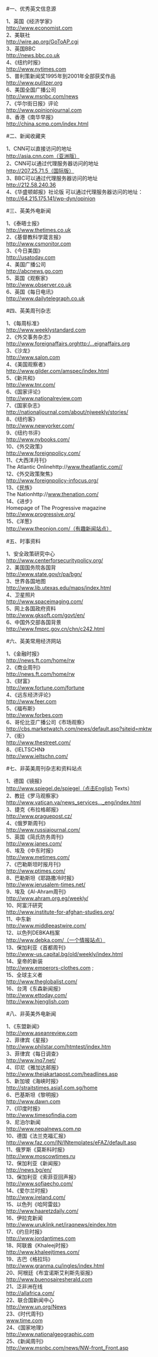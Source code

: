 
#一、优秀英文信息源

1、英国《经济学家》<br>
http://www.economist.com<br>
2、美联社<br>
http://wire.ap.org/GoToAP.cgi<br>
3、英国BBC<br>
http://news.bbc.co.uk<br>
4、《纽约时报》<br>
http://www.nytimes.com<br>
5、普利策新闻奖1995年到2001年全部获奖作品<br>
http://www.pulitzer.org<br>
6、美国全国广播公司<br>
http://www.msnbc.com/news<br>
7、《华尔街日报》评论<br>
http://www.opinionjournal.com<br>
8、香港《南华早报》<br>
http://china.scmp.com/index.html<br>

#二、新闻收藏夹

1、CNN可以直接访问的地址<br>
http://asia.cnn.com（亚洲版）<br>
2、CNN可以通过代理服务器访问的地址<br>
http://207.25.71.5（国际版）<br>
3、BBC可以通过代理服务器访问的地址<br>
http://212.58.240.36<br>
4、《华盛顿邮报》社论版 可以通过代理服务器访问的地址：<br>
http://64.215.175.141/wp-dyn/opinion<br>

#三、英美外电新闻

1、《泰晤士报》<br>
http://www.thetimes.co.uk<br>
2、《基督教科学箴言报》<br>
http://www.csmonitor.com<br>
3、《今日美国》<br>
http://usatoday.com<br>
4、美国广播公司<br>
http://abcnews.go.com<br>
5、英国《观察家》<br>
http://www.observer.co.uk<br>
6、英国《每日电讯》<br>
http://www.dailytelegraph.co.uk<br>

#四、英美周刊杂志

1、《每周标准》<br>
http://www.weeklystandard.com<br>
2、《外交事务杂志》<br>
http://www.foreignaffairs.orghttp:/...eignaffairs.org<br>
3、《沙龙》<br>
http://www.salon.com<br>
4、《美国观察者》<br>
http://www.gilder.com/amspec/index.html<br>
5、《新共和》<br>
http://www.tnr.com/<br>
6、《国家评论》<br>
http://www.nationalreview.com<br>
7、《国家杂志》<br>
http://nationaljournal.com/about/njweekly/stories/<br>
8、《纽约客》<br>
http://www.newyorker.com/<br>
9、《纽约书评》<br>
http://www.nybooks.com/<br>
10、《外交政策》<br>
http://www.foreignpolicy.com/<br>
11、《大西洋月刊》<br>
The Atlantic Onlinehttp://www.theatlantic.com//<br>
12、《外交政策聚焦》<br>
http://www.foreignpolicy-infocus.org/<br>
13、《民族》<br>
The Nationhttp://www.thenation.com/<br>
14、《进步》<br>
Homepage of The Progressive magazine <br>http://www.progressive.org/<br>
15、《洋葱》<br>
http://www.theonion.com/（有趣新闻站点）<br>

#五、时事资料

1、安全政策研究中心<br>
http://www.centerforsecuritypolicy.org/<br>
2、美国国务院各国背<br>
http://www.state.gov/r/pa/bgn/<br>
3、世界各国地图<br>
http://www.lib.utexas.edu/maps/index.html<br>
4、卫星照片<br>
http://www.spaceimaging.com/<br>
5、网上各国政府资料<br>
http://www.gksoft.com/govt/en/<br>
6、中国外交部各国背景<br>
http://www.fmprc.gov.cn/chn/c242.html<br>

#六、英美常用经济网站

1、《金融时报》<br>
http://news.ft.com/home/rw<br>
2、《商业周刊》<br>
http://news.ft.com/home/rw<br>
3、《财富》<br>
http://www.fortune.com/fortune<br>
4、《远东经济评论》<br>
http://www.feer.com<br>
5、《福布斯》<br>
http://www.forbes.com<br>
6、哥伦比亚广播公司《市场观察》<br>
http://cbs.marketwatch.com/news/default.asp?siteid=mktw<br>
7、《街》<br>
http://www.thestreet.com/<br>
8、《IELTSCHN》<br>
http://www.ieltschn.com/<br>

#七、非英美周刊杂志和资料站点

1、德国《镜报》<br>
http://www.spiegel.de/spiegel（点击English Texts）<br>
2、教廷《罗马观察家》<br>
http://www.vatican.va/news_services..._eng/index.html<br>
3、捷克《布拉格邮报》<br>
http://www.praguepost.cz/<br>
4、《俄罗斯周刊》<br>
http://www.russiajournal.com/<br>
5、英国《简氏防务周刊》<br>
http://www.janes.com/<br>
6、埃及《中东时报》<br>
http://www.metimes.com/<br>
7、《巴勒斯坦时报月刊》<br>
http://www.ptimes.com/<br>
8、巴勒斯坦《耶路撒冷时报》<br>
http://www.jerusalem-times.net/<br>
9、埃及《Al-Ahram周刊》<br>
http://www.ahram.org.eg/weekly/<br>
10、阿富汗研究<br>
http://www.institute-for-afghan-studies.org/<br>
11、中东新<br>
http://www.middleeastwire.com/<br>
12、以色列DEBKA档案<br>
http://www.debka.com/（一个情报站点）<br>
13、保加利亚《首都周刊》<br>
http://www-us.capital.bg/old/weekly/index.html<br>
14、皇帝的新装<br>
http://www.emperors-clothes.com ;<br>
15、全球主义者<br>
http://www.theglobalist.com/<br>
16、台湾《东森新闻报》<br>
http://www.ettoday.com/<br>
http://www.hjenglish.com<br>

#八、非英美外电新闻

1、《东盟新闻》<br>
http://www.aseanreview.com<br>
2、菲律宾《星报》<br>
http://www.philstar.com/htmtest/index.htm<br>
3、菲律宾《每日调查》<br>
http://www.inq7.net/<br>
4、印尼《雅加达邮报》<br>
http://www.thejakartapost.com/headlines.asp<br>
5、新加坡《海峡时报》<br>
http://straitstimes.asia1.com.sg/home<br>
6、巴基斯坦《黎明报》<br>
http://www.dawn.com<br>
7、《印度时报》<br>
http://www.timesofindia.com<br>
9、尼泊尔新闻<br>
http://www.nepalnews.com.np<br>
10、德国《法兰克福汇报》<br>
http://www.faz.com/IN/INtemplates/eFAZ/default.asp<br>
11、俄罗斯《莫斯科时报》<br>
http://www.moscowtimes.ru<br>
12、保加利亚《新闻报》<br>
http://news.bg/en/<br>
13、保加利亚《索菲亚回声报》<br>
http://www.sofiaecho.com/<br>
14、《爱尔兰时报》<br>
http://www.ireland.com/<br>
15、以色列《哈阿雷兹》<br>
http://www.haaretzdaily.com/<br>
16、伊拉克新闻<br>
http://www.uruklink.net/iraqnews/eindex.htm<br>
17、《约旦时报》<br>
http://www.jordantimes.com<br>
18、阿联酋《Khaleej时报》<br>
http://www.khaleejtimes.com/<br>
19、古巴《格拉玛》<br>
http://www.granma.cu/ingles/index.html<br>
20、阿根廷《布宜诺斯艾利斯先驱报》<br>
http://www.buenosairesherald.com<br>
21、泛非洲在线<br>
http://allafrica.com/<br>
22、联合国新闻中心<br>
http://www.un.org/News<br>
23、《时代周刊》<br>
www.time.com<br>
24、《国家地理》<br>
http://www.nationalgeographic.com<br>
25、《新闻周刊》<br>
http://www.msnbc.com/news/NW-front_Front.asp<br>